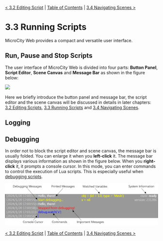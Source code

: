 [< 3.2 Editing Script](3.2_editing_scripts.md) | [Table of Contents](readme.md) | [3.4 Navigating Scenes >](3.4_navigating_scenes.md)

# 3.3 Running Scripts
MicroCity Web provides a compact and versatile user interface.

## Run, Pause and Stop Scripts
The user interface of MicroCity Web is divided into four parts: **Button Panel**, **Script Editor**, **Scene Canvas** and **Message Bar** as shown in the figure below:

![](./img/navigating_scenes.png)

Here we briefly introduce the button panel and message bar, the script editor and the scene canvas will be discussed in details in later chapters: [3.2 Editing Scripts](3.2_editing_scripts.md), [3.3 Running Scripts](3.3_running_scripts.md) and [3.4 Navigating Scenes](3.4_navigating_scenes.md).

## Logging


## Debugging
In order not to block the script editor and scene canvas, the message bar is usually folded. You can enlarge it when you **left-click** it. The message bar displays various information as shown in the figure below. When you **right-click** it, it prompts a console cursor. In this mode, you can enter commands to control the execution of Lua scripts. This is especially useful when [debugging scripts](3.3_running_scripts.md).

![script editor](./img/message_bar.png)

[< 3.2 Editing Script](3.2_editing_scripts.md) | [Table of Contents](readme.md) | [3.4 Navigating Scenes >](3.4_navigating_scenes.md)